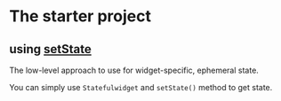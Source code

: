 # The starter project

## using [setState](https://docs.flutter.dev/development/ui/interactive)

The low-level approach to use for widget-specific, ephemeral state. 

You can simply use `Statefulwidget` and `setState()` method to get state.